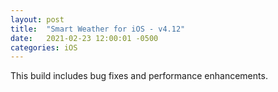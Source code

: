 ```yaml
---
layout: post
title:  "Smart Weather for iOS - v4.12"
date:   2021-02-23 12:00:01 -0500
categories: iOS
---
```

This build includes bug fixes and performance enhancements.
